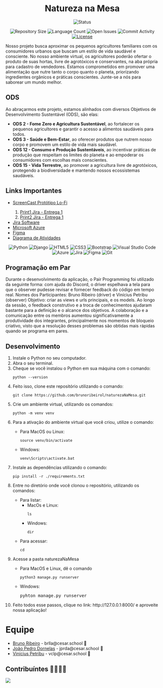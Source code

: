 <h1 align="center">Natureza na Mesa</h1>

<p align="center">
  <img
    src="https://img.shields.io/badge/Status-Em%20desenvolvimento-green?style=flat-square"
    alt="Status"
  />
</p>

<p align="center">
  <img
    src="https://img.shields.io/github/repo-size/brunoribeirol/naturezaNaMesa?style=flat"
    alt="Repository Size"
  />
  <img
    src="https://img.shields.io/github/languages/count/brunoribeirol/naturezaNaMesa?style=flat&logo=python"
    alt="Language Count"
  />
  <img
    src="https://img.shields.io/bitbucket/issues/brunoribeirol/naturezaNaMesa?style=flat&logo=github"
    alt="Open Issues"
  />
  <img
    src="https://img.shields.io/github/commit-activity/t/brunoribeirol/naturezaNaMesa?style=flat&logo=github"
    alt="Commit Activity"
  />
  <a href="LICENSE.md"
    ><img
      src="https://img.shields.io/github/license/brunoribeirol/naturezaNaMesa"
      alt="License"
  /></a>
</p>

<p>
  Nosso projeto busca aproximar os pequenos agricultores familiares com os
  consumidores urbanos que buscam um estilo de vida saudável e consciente. No
  nosso ambiente virtual, os agricultores poderão ofertar o produto de suas
  hortas, livre de agrotóxicos e conservantes, na aba própria para cadastro de
  vendedores. Estamos comprometidos em promover uma alimentação que nutre tanto
  o corpo quanto o planeta, priorizando ingredientes orgânicos e práticas
  conscientes. Junte-se a nós para saborear um mundo melhor.
</p>

<!--Por outro lado, os compradores receberão em suas casas frutas e verduras da melhor qualidade.
Por meio de sistemas de pagamentos mais ágeis para os agricultores e a facilidade de encontrar
produtos de qualidade, nosso projeto tem o objetivo de garantir sistemas sustentáveis de produção
de alimentos e implementar práticas agrícolas resilientes.-->

<h2>ODS</h2>
<p>
  Ao abraçarmos este projeto, estamos alinhados com diversos Objetivos de
  Desenvolvimento Sustentável (ODS), são elas:
</p>
<ul>
  <li>
    <b>ODS 2 - Fome Zero e Agricultura Sustentável</b>, ao fortalecer os
    pequenos agricultores e garantir o acesso a alimentos saudáveis para todos.
  </li>
  <li>
    <b>ODS 3 - Saúde e Bem-Estar</b>, ao oferecer produtos que nutrem nosso
    corpo e promovem um estilo de vida mais saudável.
  </li>
  <li>
    <b>ODS 12 - Consumo e Produção Sustentáveis</b>, ao incentivar práticas de
    produção que respeitam os limites do planeta e ao empoderar os consumidores
    com escolhas mais conscientes.
  </li>
  <li>
    <b>ODS 15 - Vida Terrestre,</b> ao promover a agricultura livre de
    agrotóxicos, protegendo a biodiversidade e mantendo nossos ecossistemas
    saudáveis.
  </li>
</ul>
<p></p>

<h2>Links Importantes</h2>
<ul>
  <li>
    <a
      href="https://drive.google.com/file/d/1-B5eo4Kn4ohz8Wy2rx8n7Ok2avWnGRr8/view?usp=sharing"
      >ScreenCast Protótipo Lo-Fi</a
    >
  </li>
  <ol>
    <li>
      <a
        href="https://drive.google.com/file/d/1fKBDubrYRM0OfsfiGrPuFtaMAWoiZ5tC/view?usp=sharing"
        >Print1 Jira - Entrega 1</a
      >
    </li>
    <li>
      <a
        href="https://drive.google.com/file/d/1Cjy2dJmmQqB71rZnHO9TrNrHbcQeCRaQ/view?usp=sharing"
        >Print2 Jira - Entrega 1</a
      >
    </li>
  </ol>
  <li>
    <a href="https://brlla.atlassian.net/jira/software/projects/NAT/boards/2"
      >Jira Software</a
    >
  </li>

  <li>
    <a
      href="https://portal.azure.com/?Microsoft_Azure_Education_correlationId=1c9f81fb-8425-4b8d-b397-29069dc60844#home"
      >Microsoft Azure</a
    >
  </li>
  <li>
    <a
      href="https://www.figma.com/file/gLjdFQCF3fTfQyUurKPn8I/Untitled?type=design&node-id=1-8&mode=design&t=z6upk37KIBaksBDz-0"
      >Figma</a
    >
  </li>
  <li>
    <a
      href="https://lucid.app/lucidchart/f2cbdb19-8906-4e3b-8f33-011892292cdb/edit?invitationId=inv_c43e7d84-0bd0-493f-87c9-0bd5afac2160"
      >Diagrama de Atividades</a
    >
  </li>
</ul>

<p align="center">
  <img
    src="https://img.shields.io/badge/python-3670A0?style=for-the-badge&logo=python&logoColor=ffdd54"
    alt="Python"
  />
  <img
    src="https://img.shields.io/badge/django-%23092E20.svg?style=for-the-badge&logo=django&logoColor=white"
    alt="Django"
  />
  <img
    src="https://img.shields.io/badge/html5-%23E34F26.svg?style=for-the-badge&logo=html5&logoColor=white"
    alt="HTML5"
  />
  <img
    src="https://img.shields.io/badge/css3-%231572B6.svg?style=for-the-badge&logo=css3&logoColor=white"
    alt="CSS3"
  />
  <img
    src="https://img.shields.io/badge/bootstrap-%238511FA.svg?style=for-the-badge&logo=bootstrap&logoColor=white"
    alt="Bootstrap"
  />
  <img
    src="https://img.shields.io/badge/Visual%20Studio%20Code-0078d7.svg?style=for-the-badge&logo=visual-studio-code&logoColor=white"
    alt="Visual Studio Code"
  />
  <img
    src="https://img.shields.io/badge/azure-%230072C6.svg?style=for-the-badge&logo=microsoftazure&logoColor=white"
    alt="Azure"
  />
  <img
    src="https://img.shields.io/badge/jira-%230A0FFF.svg?style=for-the-badge&logo=jira&logoColor=white"
    alt="Jira"
  />
  <img
    src="https://img.shields.io/badge/figma-%23F24E1E.svg?style=for-the-badge&logo=figma&logoColor=white"
    alt="Figma"
  />
  <img
    src="https://img.shields.io/badge/git-%23F05033.svg?style=for-the-badge&logo=git&logoColor=white"
    alt="Git"
  />
</p>

<h2>Programação em Par</h2>
<p>
  Durante o desenvolvimento da aplicação, o Pair Programming foi utilizado da seguinte forma: com ajuda do Discord, o driver espelhava a tela para que o observer pudesse revisar e fornecer feedback do código em tempo real. 
  Nomes dos Participantes: Bruno Ribeiro (driver) e Vinícius Petribu (observer)
  Objetivo: criar as views e urls principais, e os models.
  Ao longo da sessão, o feedback construtivo e a troca de conhecimentos ajudaram bastante para a definição e o alcance dos objetivos. A colaboração e a comunicação entre os membros aumentou significativamente a produtividade dos integrantes, principalmente nos momentos de bloqueio criativo, visto que a resolução desses problemas são obtidas mais rápidas quando se programa em pares.
</p>

<h2>Desenvolvimento</h2>
<ol>
  <li>Instale o Python no seu computador.</li>
  <li>Abra o seu terminal.</li>
  <li>Cheque se você instalou o Python em sua máquina com o comando:</li>
  <pre><code>python --version</code></pre>
  <li>Feito isso, clone este repositório utilizando o comando:</li>
  <pre><code>git clone https://github.com/brunoribeirol/naturezaNaMesa.git</code></pre>
  <li>Crie um ambiente virtual, utilizando os comandos:</li>
  <pre><code>python -m venv venv</code></pre>
  <li>
    Para a ativação do ambiente virtual que você criou, utilize o comando:
  </li>
  <ul>
    <li>Para MacOS ou Linux:</li>
    <pre><code>source venv/bin/activate</code></pre>
    <li>Windows:</li>
    <pre><code>venv\Scripts\activate.bat</code></pre>
  </ul>
  <li>Instale as dependências utilizando o comando:</li>
  <pre><code>pip install -r ./requirements.txt</code></pre>
  <li>
    Entre no diretório onde você clonou o repositório, utilizando os comandos:
  </li>
  <ul>
    <li>
      Para listar:
      <ul>
        <li>
          MacOs e Linux:
          <pre><code>ls</code></pre>
        </li>
        <li>Windows:</li>
        <pre><code>dir</code></pre>
      </ul>
    </li>
    <li>Para acessar:</li>
    <pre><code>cd</code></pre>
  </ul>
  <li>Acesse a pasta naturezaNaMesa</li>
  <ul>
    <li>Para MacOS e Linux, dê o comando</li>
    <pre><code>python3 manage.py runserver</code></pre>
    <li>Windows:</li>
    <pre>pyhton manage.py runserver</pre>
  </ul>
  <li>
    Feito todos esse passos, clique no link: http://127.0.0.1:8000/ e aproveite
    nossa aplicação!
  </li>
</ol>

<h1>Equipe</h1>
<ul>
  <li>
    <a href="https://github.com/brunoribeirol">Bruno Ribeiro</a> -
    brlla@cesar.school 📩
  </li>
  <li>
    <a href="https://github.com/joaopdornelas26">João Pedro Dornelas</a> -
    jprda@cesar.school 📩
  </li>
  <li>
    <a href="https://github.com/vinipetribu">Vinícius Petribu</a> -
    vclp@cesar.school 📩
  </li>
</ul>

<h2>Contribuíntes 👨‍👩‍👧‍👦</h2>
<a href="https://github.com/brunoribeirol/naturezaNaMesa/graphs/contributors">
  <img src="https://contrib.rocks/image?repo=brunoribeirol/naturezaNaMesa" />
</a>
